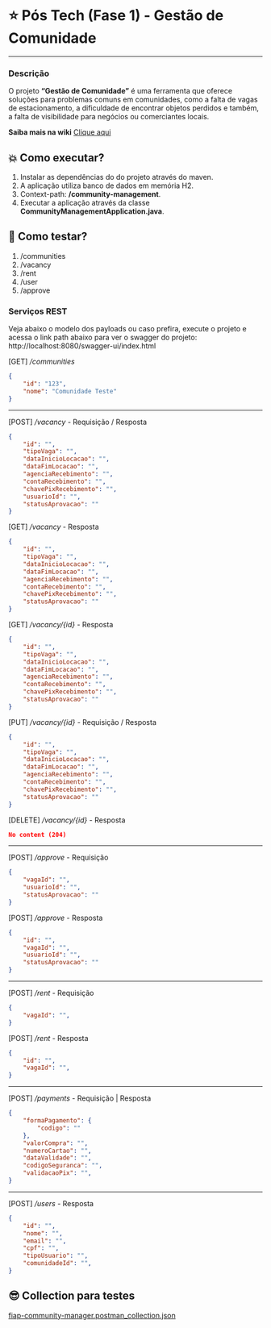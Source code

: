 # ⭐ Pós Tech (Fase 1) - **Gestão de Comunidade**

<hr/>

### Descrição
O projeto **“Gestão de Comunidade”** é uma ferramenta que oferece soluções para problemas comuns em comunidades, como a falta de vagas de estacionamento, a dificuldade de encontrar objetos perdidos e também, a falta de visibilidade para negócios ou comerciantes locais.

**Saiba mais na wiki** 
[Clique aqui]([https://](https://pos-tech-community-management.notion.site/Gest-o-de-Comunidade-c5a3c66672fd47289b848842d8705cd0?pvs=4))


## 💥 Como executar?

1. Instalar as dependências do do projeto através do maven.
2. A aplicação utiliza banco de dados em memória H2.
3. Context-path: **/community-management**.
4. Executar a aplicação através da classe **CommunityManagementApplication.java**.


## 🚀 Como testar?

   1. /communities
   2. /vacancy
   3. /rent
   4. /user
   5. /approve


### Serviços REST

Veja abaixo o modelo dos payloads ou caso prefira, execute o projeto e acessa o link path abaixo para ver o swagger do projeto:
http://localhost:8080/swagger-ui/index.html

[GET] */communities*

```json
{
    "id": "123",
    "nome": "Comunidade Teste"  
}
```

<hr/>

[POST] */vacancy* - Requisição / Resposta

```json
{
    "id": "",
    "tipoVaga": "",
    "dataInicioLocacao": "",
    "dataFimLocacao": "",
    "agenciaRecebimento": "",
    "contaRecebimento": "",
    "chavePixRecebimento": "",
    "usuarioId": "",
    "statusAprovacao": "" 
}
```

[GET] */vacancy* - Resposta

```json
{
    "id": "",
    "tipoVaga": "",
    "dataInicioLocacao": "",
    "dataFimLocacao": "",
    "agenciaRecebimento": "",
    "contaRecebimento": "",
    "chavePixRecebimento": "",
    "statusAprovacao": "" 
}
```

[GET] */vacancy/{id}* - Resposta

```json
{
    "id": "",
    "tipoVaga": "",
    "dataInicioLocacao": "",
    "dataFimLocacao": "",
    "agenciaRecebimento": "",
    "contaRecebimento": "",
    "chavePixRecebimento": "",
    "statusAprovacao": "" 
}
```

[PUT] */vacancy/{id}* - Requisição / Resposta

```json
{
    "id": "",
    "tipoVaga": "",
    "dataInicioLocacao": "",
    "dataFimLocacao": "",
    "agenciaRecebimento": "",
    "contaRecebimento": "",
    "chavePixRecebimento": "",
    "statusAprovacao": "" 
}
```

[DELETE] */vacancy/{id}* - Resposta

```json
No content (204)
```
<hr />

[POST] */approve* - Requisição

```json
{
    "vagaId": "",
    "usuarioId": "",
    "statusAprovacao": ""
}
```

[POST] */approve* - Resposta

```json
{
    "id": "",
    "vagaId": "",
    "usuarioId": "",
    "statusAprovacao": ""
}
```

<hr/>

[POST] */rent* - Requisição

```json
{
    "vagaId": "",
}
```

[POST] */rent* - Resposta

```json
{
    "id": "",
    "vagaId": "",
}
```

<hr />

[POST] */payments* - Requisição | Resposta

```json
{
    "formaPagamento": {
        "codigo": ""
    },
    "valorCompra": "",
    "numeroCartao": "",
    "dataValidade": "",
    "codigoSeguranca": "",
    "validacaoPix": "",
}
```

<hr />

[POST] */users* - Resposta

```json
{
    "id": "",
    "nome": "",
    "email": "",
    "cpf": "",
    "tipoUsuario": "",
    "comunidadeId": "",
}
```

## 😎 Collection para testes 
[fiap-community-manager.postman_collection.json](https://github.com/brunolimadev/community-management/files/13210986/fiap-community-manager.postman_collection.json)




